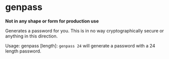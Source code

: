 # genpass

**Not in any shape or form for production use**

Generates a password for you. This is in no way cryptographically secure or anything in this direction.

Usage: genpass [length]: `genpass 24` will generate a password with a 24 length password.



